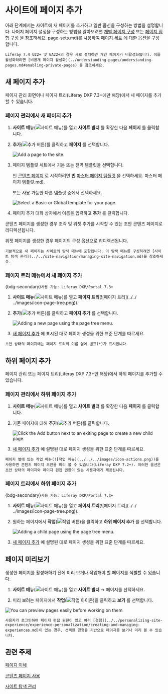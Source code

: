 # 사이트에 페이지 추가

아래 단계에서는 사이트에 새 페이지를 추가하고 일반 옵션을 구성하는 방법을 설명합니다. 나머지 페이지 설정을 구성하는 방법을 알아보려면 [개별 페이지 구성](../page-settings/configuring-individual-pages.md) 또는 [페이지 집합 구성](../page-settings/configuring-) 을 참조하세요. page-sets.md)를 사용하여 [페이지 세트](../understanding-pages/understanding-pages.md#page-sets) 에 대한 옵션을 구성합니다.

```{note}
Liferay 7.4 U22+ 및 GA22+의 경우 새로 설치하면 개인 페이지가 비활성화됩니다. 이를 활성화하려면 [비공개 페이지 활성화](../understanding-pages/understanding-pages.md#enabling-private-pages) 를 참조하세요.
```

## 새 페이지 추가

페이지 관리 화면이나 페이지 트리(Liferay DXP 7.3+에만 해당)에서 새 페이지를 추가할 수 있습니다.

### 페이지 관리에서 새 페이지 추가

1. **사이트 메뉴**(![사이트 메뉴](../../../images/icon-menu.png))를 열고 **사이트 빌더** 를 확장한 다음 **페이지** 를 클릭합니다.

1. **추가**(![추가 버튼](../../../images/icon-add.png))를 클릭하고 **페이지** 를 선택합니다.

   ![Add a page to the site.](./adding-a-page-to-a-site/images/01.png)

1. 페이지 템플릿 세트에서 기본 또는 전역 템플릿을 선택합니다.

   빈 [콘텐츠 페이지](../understanding-pages/understanding-pages.md#page-types) 로 시작하려면 **빈** [마스터 페이지 템플릿](../defining-headers-and-footers/) 을 선택하세요. 마스터 페이지 템플릿.md).

   또는 사용 가능한 다른 템플릿 중에서 선택하세요.

   ![Select a Basic or Global template for your page.](./adding-a-page-to-a-site/images/02.png)

1. 페이지 추가 대화 상자에서 이름을 입력하고 **추가** 를 클릭합니다.

콘텐츠 페이지를 생성한 경우 조각 및 위젯 추가를 시작할 수 있는 초안 콘텐츠 페이지로 리디렉션됩니다.

위젯 페이지를 생성한 경우 페이지의 구성 옵션으로 리디렉션됩니다.

```{tip}
기본적으로 새 페이지는 사이트의 탐색 메뉴에 포함됩니다. 이 탐색 메뉴를 구성하려면 [사이트 탐색 관리](../../site-navigation/managing-site-navigation.md)를 참조하세요.
```

### 페이지 트리 메뉴에서 새 페이지 추가

{bdg-secondary}`사용 가능: Liferay DXP/Portal 7.3+`

1. **사이트 메뉴**(![사이트 메뉴](../../../images/icon-menu.png))를 열고 **페이지 트리**(![페이지 트리](../../ ../images/icon-page-tree.png)).

1. **추가**(![추가 버튼](../../../images/icon-add-app.png))를 클릭하고 **페이지 추가** 를 선택합니다.

   ![Adding a new page using the page tree menu.](adding-a-page-to-a-site/images/03.png)

1. [새 페이지 추가](#adding-a-new-page) 에 표시된 대로 페이지 생성을 위한 표준 단계를 따르세요.

```{tip}
초안 상태의 페이지에는 페이지 트리의 이름 옆에 별표(*)가 표시됩니다.
```

## 하위 페이지 추가

페이지 관리 또는 페이지 트리(Liferay DXP 7.3+만 해당)에서 하위 페이지를 추가할 수 있습니다.

### 페이지 관리에서 하위 페이지 추가

1. **사이트 메뉴**(![사이트 메뉴](../../../images/icon-menu.png))를 열고 **사이트 빌더** 를 확장한 다음 **페이지** 를 클릭합니다.

1. 기존 페이지에 대해 **추가**(![추가 버튼](../../../images/icon-duplicate.png))를 클릭합니다.

   ![Click the Add button next to an exiting page to create a new child page.](./adding-a-page-to-a-site/images/04.png)

1. [새 페이지 추가](#adding-a-new-page) 에 설명된 대로 페이지 생성을 위한 표준 단계를 따르세요.

```{tip}
페이지 옆에 있는 작업 메뉴(![작업 메뉴](../../../images/icon-actions.png))를 사용하면 콘텐츠 페이지 초안을 미리 볼 수 있습니다(Liferay DXP 7.2+). 이러한 옵션은 초안 상태의 페이지와 페이지 편집 권한이 있는 사용자에게 제공됩니다.
```

### 페이지 트리에서 하위 페이지 추가

{bdg-secondary}`사용 가능: Liferay DXP/Portal 7.3+`

1. **사이트 메뉴**(![사이트 메뉴](../../../images/icon-menu.png))를 열고 **페이지 트리**(![페이지 트리](../../ ../images/icon-page-tree.png)).

1. 원하는 페이지에서 **작업**(![작업 버튼](../../../images/icon-actions.png))을 클릭하고 **하위 페이지 추가** 를 선택합니다.

   ![Adding a child page using the page tree menu.](adding-a-page-to-a-site/images/05.png)

1. [새 페이지 추가](#adding-a-new-page) 에 설명된 대로 페이지 생성을 위한 표준 단계를 따르세요.

## 페이지 미리보기

생성한 페이지를 활성화하기 전에 미리 보거나 작업해야 할 페이지를 식별할 수 있습니다.

1. **사이트 메뉴**(![사이트 메뉴](../../../images/icon-menu.png))를 열고 **사이트 빌더** &rarr; 페이지를 선택하세요.

1. 미리 보려는 페이지에서 **작업**(![작업 아이콘](../../../images/icon-actions.png))을 클릭하고 **보기** 를 선택합니다.

![You can preview pages easily before working on them](./adding-a-page-to-a-site/images/06.png)

```{tip}
사용자가 로그인하여 페이지 편집 권한이 있고 여러 [경험](../../personalizing-site-experience/experience-personalization/creating-and-managing-experiences.md)이 있는 경우, 선택한 경험을 기반으로 페이지를 보거나 미리 볼 수 있습니다.
```

## 관련 주제

[페이지 이해](../understanding-pages/understanding-pages.md)

[콘텐츠 페이지 사용](../using-content-pages.md)

[사이트 탐색 관리](../../site-navigation/managing-site-navigation.md)
